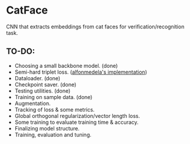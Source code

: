 # CatFace
CNN that extracts embeddings from cat faces for verification/recognition task.
## TO-DO:
- Choosing a small backbone model. (done)
- Semi-hard triplet loss. ([alfonmedela's implementation](https://github.com/alfonmedela/triplet-loss-pytorch))
- Dataloader. (done)
- Checkpoint saver. (done)
- Testing utilities. (done)
- Training on sample data. (done)
- Augmentation.
- Tracking of loss & some metrics.
- Global orthogonal regularization/vector length loss.
- Some training to evaluate training time & accuracy.
- Finalizing model structure.
- Training, evaluation and tuning.